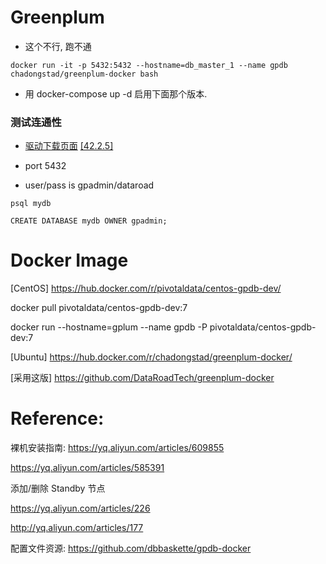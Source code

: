 Greenplum
==

- 这个不行, 跑不通 
```
docker run -it -p 5432:5432 --hostname=db_master_1 --name gpdb chadongstad/greenplum-docker bash
```

- 用 docker-compose up -d 启用下面那个版本.

### 测试连通性

- [驱动下载页面](https://jdbc.postgresql.org/download.html)  [[42.2.5]](https://jdbc.postgresql.org/download/postgresql-42.2.5.jre6.jar)



- port 5432 

- user/pass is gpadmin/dataroad

```
psql mydb

CREATE DATABASE mydb OWNER gpadmin;
```
Docker Image
==
[CentOS]
https://hub.docker.com/r/pivotaldata/centos-gpdb-dev/

docker pull pivotaldata/centos-gpdb-dev:7

docker run    --hostname=gplum  --name gpdb -P  pivotaldata/centos-gpdb-dev:7

[Ubuntu]
https://hub.docker.com/r/chadongstad/greenplum-docker/

[采用这版]
https://github.com/DataRoadTech/greenplum-docker

Reference:
==

裸机安装指南:
https://yq.aliyun.com/articles/609855

https://yq.aliyun.com/articles/585391

添加/删除 Standby 节点

https://yq.aliyun.com/articles/226

http://yq.aliyun.com/articles/177


配置文件资源:
https://github.com/dbbaskette/gpdb-docker